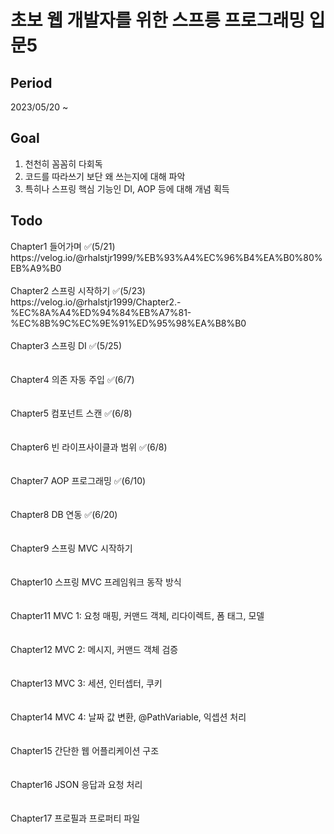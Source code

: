 # 초보 웹 개발자를 위한 스프릉 프로그래밍 입문5

## Period
2023/05/20 ~

## Goal
1. 천천히 꼼꼼히 다회독
2. 코드를 따라쓰기 보단 왜 쓰는지에 대해 파악
3. 특히나 스프링 핵심 기능인 DI, AOP 등에 대해 개념 획득

## Todo
<div>
  <p font-size="1.5rem">Chapter1 들어가며 ✅(5/21)<br>
  https://velog.io/@rhalstjr1999/%EB%93%A4%EC%96%B4%EA%B0%80%EB%A9%B0<br><br>
  Chapter2 스프링 시작하기 ✅(5/23)<br>
  https://velog.io/@rhalstjr1999/Chapter2.-%EC%8A%A4%ED%94%84%EB%A7%81-%EC%8B%9C%EC%9E%91%ED%95%98%EA%B8%B0<br><br>
  Chapter3 스프링 DI ✅(5/25)<br>
  <br><br>
  Chapter4 의존 자동 주입 ✅(6/7)<br>
    <br><br>
  Chapter5 컴포넌트 스캔 ✅(6/8)<br>
    <br><br>
  Chapter6 빈 라이프사이클과 범위 ✅(6/8)<br>
    <br><br>
  Chapter7 AOP 프로그래밍 ✅(6/10)<br>
    <br><br>
  Chapter8 DB 연동 ✅(6/20)<br>
    <br><br>
  Chapter9 스프링 MVC 시작하기<br>
    <br><br>
  Chapter10 스프링 MVC 프레임워크 동작 방식<br>
    <br><br>
  Chapter11 MVC 1: 요청 매핑, 커맨드 객체, 리다이렉트, 폼 태그, 모델<br>
    <br><br>
  Chapter12 MVC 2: 메시지, 커맨드 객체 검증<br>
    <br><br>
  Chapter13 MVC 3: 세션, 인터셉터, 쿠키<br>
    <br><br>
  Chapter14 MVC 4: 날짜 값 변환, @PathVariable, 익셉션 처리<br>
    <br><br>
  Chapter15 간단한 웹 어플리케이션 구조<br>
    <br><br>
  Chapter16 JSON 응답과 요청 처리<br>
    <br><br>
  Chapter17 프로필과 프로퍼티 파일</p>
  <br><br>
